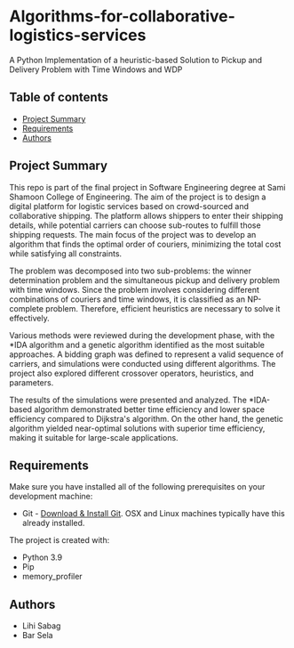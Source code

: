 # Algorithms-for-collaborative-logistics-services
A Python Implementation of a heuristic-based Solution to Pickup and Delivery Problem with Time Windows and WDP 

## Table of contents
* [Project Summary](#Project-Summary)
* [Requirements](#Requirements)
* [Authors](#Authors)

## Project Summary
This repo is part of the final project in Software Engineering degree at Sami Shamoon College of Engineering.
The aim of the project is to design a digital platform for logistic services based on crowd-sourced and collaborative shipping. The platform allows shippers to enter their shipping details, while potential carriers can choose sub-routes to fulfill those shipping requests. The main focus of the project was to develop an algorithm that finds the optimal order of couriers, minimizing the total cost while satisfying all constraints.

The problem was decomposed into two sub-problems: the winner determination problem and the simultaneous pickup and delivery problem with time windows. Since the problem involves considering different combinations of couriers and time windows, it is classified as an NP-complete problem. Therefore, efficient heuristics are necessary to solve it effectively.

Various methods were reviewed during the development phase, with the *IDA algorithm and a genetic algorithm identified as the most suitable approaches. A bidding graph was defined to represent a valid sequence of carriers, and simulations were conducted using different algorithms. The project also explored different crossover operators, heuristics, and parameters.

The results of the simulations were presented and analyzed. The *IDA-based algorithm demonstrated better time efficiency and lower space efficiency compared to Dijkstra's algorithm. On the other hand, the genetic algorithm yielded near-optimal solutions with superior time efficiency, making it suitable for large-scale applications.

## Requirements
Make sure you have installed all of the following prerequisites on your development machine:

* Git - [Download & Install Git](https://git-scm.com/downloads). OSX and Linux machines typically have this already installed.

The project is created with:
*  Python 3.9
* Pip
* memory_profiler
  
## Authors

* Lihi Sabag
* Bar Sela	

